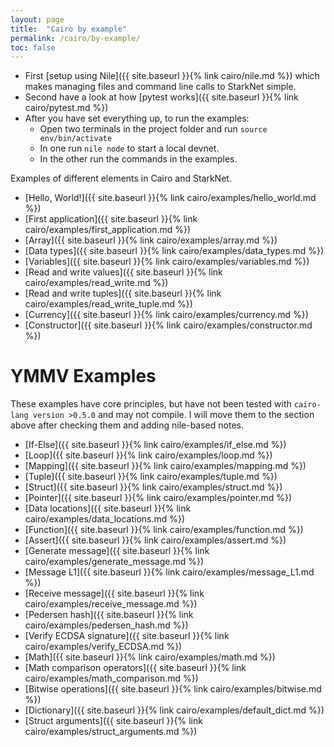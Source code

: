 ```yaml
---
layout: page
title:  "Cairo by example"
permalink: /cairo/by-example/
toc: false
---
```



- First [setup using Nile]({{ site.baseurl }}{% link cairo/nile.md %}) which
makes managing files and command line calls to StarkNet simple.
- Second have a look at how [pytest works]({{ site.baseurl }}{% link cairo/pytest.md %})
- After you have set everything up, to run the examples:
    - Open two terminals in the project folder and run `source env/bin/activate`
    - In one run `nile node` to start a local devnet.
    - In the other run the commands in the examples.

Examples of different elements in Cairo and StarkNet.

- [Hello, World!]({{ site.baseurl }}{% link cairo/examples/hello_world.md %})
- [First application]({{ site.baseurl }}{% link cairo/examples/first_application.md %})
- [Array]({{ site.baseurl }}{% link cairo/examples/array.md %})
- [Data types]({{ site.baseurl }}{% link cairo/examples/data_types.md %})
- [Variables]({{ site.baseurl }}{% link cairo/examples/variables.md %})
- [Read and write values]({{ site.baseurl }}{% link cairo/examples/read_write.md %})
- [Read and write tuples]({{ site.baseurl }}{% link cairo/examples/read_write_tuple.md %})
- [Currency]({{ site.baseurl }}{% link cairo/examples/currency.md %})
- [Constructor]({{ site.baseurl }}{% link cairo/examples/constructor.md %})

# YMMV Examples

These examples have core principles, but have not been tested with
`cairo-lang version >0.5.0` and may not compile. I will move them to the
section above after checking them and adding nile-based notes.

- [If-Else]({{ site.baseurl }}{% link cairo/examples/if_else.md %})
- [Loop]({{ site.baseurl }}{% link cairo/examples/loop.md %})
- [Mapping]({{ site.baseurl }}{% link cairo/examples/mapping.md %})
- [Tuple]({{ site.baseurl }}{% link cairo/examples/tuple.md %})
- [Struct]({{ site.baseurl }}{% link cairo/examples/struct.md %})
- [Pointer]({{ site.baseurl }}{% link cairo/examples/pointer.md %})
- [Data locations]({{ site.baseurl }}{% link cairo/examples/data_locations.md %})
- [Function]({{ site.baseurl }}{% link cairo/examples/function.md %})
- [Assert]({{ site.baseurl }}{% link cairo/examples/assert.md %})
- [Generate message]({{ site.baseurl }}{% link cairo/examples/generate_message.md %})
- [Message L1]({{ site.baseurl }}{% link cairo/examples/message_L1.md %})
- [Receive message]({{ site.baseurl }}{% link cairo/examples/receive_message.md %})
- [Pedersen hash]({{ site.baseurl }}{% link cairo/examples/pedersen_hash.md %})
- [Verify ECDSA signature]({{ site.baseurl }}{% link cairo/examples/verify_ECDSA.md %})
- [Math]({{ site.baseurl }}{% link cairo/examples/math.md %})
- [Math comparison operators]({{ site.baseurl }}{% link cairo/examples/math_comparison.md %})
- [Bitwise operations]({{ site.baseurl }}{% link cairo/examples/bitwise.md %})
- [Dictionary]({{ site.baseurl }}{% link cairo/examples/default_dict.md %})
- [Struct arguments]({{ site.baseurl }}{% link cairo/examples/struct_arguments.md %})
